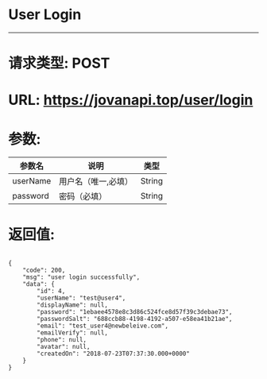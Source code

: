 # User Login
---
# 请求类型: POST
# URL: https://jovanapi.top/user/login
# 参数:
参数名 | 说明                   | 类型
----- |----------------------- | ----
userName | 用户名（唯一,必填）   | String
password  | 密码（必填）        | String
# 返回值:
<pre><code>
{
    "code": 200,
    "msg": "user login successfully",
    "data": {
        "id": 4,
        "userName": "test@user4",
        "displayName": null,
        "password": "1ebaee4578e8c3d86c524fce8d57f39c3debae73",
        "passwordSalt": "688ccb88-4198-4192-a507-e58ea41b21ae",
        "email": "test_user4@newbeleive.com",
        "emailVerify": null,
        "phone": null,
        "avatar": null,
        "createdOn": "2018-07-23T07:37:30.000+0000"
    }
}
</code></pre>
